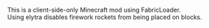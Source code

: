 This is a client-side-only Minecraft mod using FabricLoader.   
Using elytra disables firework rockets from being placed on blocks.  
